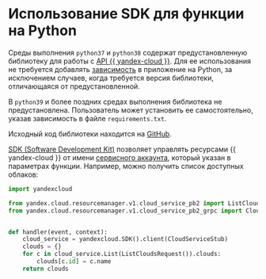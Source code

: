 # Использование SDK для функции на Python

Среды выполнения `python37` и `python38` содержат предустановленную библиотеку для работы с [API {{ yandex-cloud }}](../../../api-design-guide/). Для ее использования не требуется добавлять [зависимость](dependencies.md) в приложение на Python, за исключением случаев, когда требуется версия библиотеки, отличающаяся от предустановленной.

В `python39` и более поздних средах выполнения библиотека не предустановлена. Пользователь может установить ее самостоятельно, указав зависимость в файле `requirements.txt`.

Исходный код библиотеки находится на [GitHub](https://github.com/yandex-cloud/python-sdk).

[SDK (Software Development Kit)](https://ru.wikipedia.org/wiki/SDK) позволяет управлять ресурсами {{ yandex-cloud }} от имени [сервисного аккаунта](../../operations/function-sa.md), который указан в параметрах функции. Например, можно получить список доступных облаков:

```python
import yandexcloud

from yandex.cloud.resourcemanager.v1.cloud_service_pb2 import ListCloudsRequest
from yandex.cloud.resourcemanager.v1.cloud_service_pb2_grpc import CloudServiceStub


def handler(event, context):
    cloud_service = yandexcloud.SDK().client(CloudServiceStub)
    clouds = {}
    for c in cloud_service.List(ListCloudsRequest()).clouds:
        clouds[c.id] = c.name
    return clouds
```
